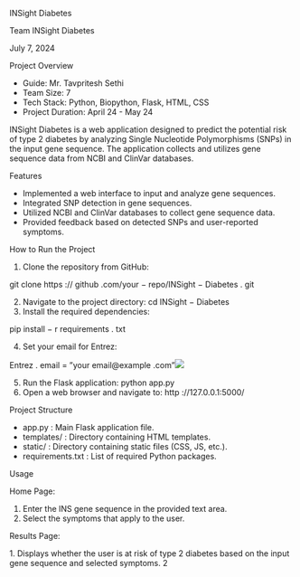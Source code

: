 INSight Diabetes

Team INSight Diabetes

July 7, 2024

Project Overview

- Guide: Mr. Tavpritesh Sethi
- Team Size: 7
- Tech Stack: Python, Biopython, Flask, HTML, CSS
- Project Duration: April 24 - May 24

INSight Diabetes is a web application designed to predict the potential risk of type 2 diabetes by analyzing Single Nucleotide Polymorphisms (SNPs) in the input gene sequence. The application collects and utilizes gene sequence data from NCBI and ClinVar databases.

Features

- Implemented a web interface to input and analyze gene sequences.
- Integrated SNP detection in gene sequences.
- Utilized NCBI and ClinVar databases to collect gene sequence data.
- Provided feedback based on detected SNPs and user-reported symptoms.

How to Run the Project

1. Clone the repository from GitHub:

git clone https :// github .com/your − repo/INSight − Diabetes . git

2. Navigate to the project directory: cd INSight − Diabetes
2. Install the required dependencies:

pip install − r requirements . txt

4. Set your email for Entrez:

Entrez . email = ”your email@example .com”![](Aspose.Words.6a0b8ea4-df73-4585-9a34-b0f82d19d802.001.png)

5. Run the Flask application: python app.py
5. Open a web browser and navigate to: http ://127.0.0.1:5000/

Project Structure

- app.py : Main Flask application file.
- templates/ : Directory containing HTML templates.
- static/ : Directory containing static files (CSS, JS, etc.).
- requirements.txt : List of required Python packages.

Usage

Home Page:

1. Enter the INS gene sequence in the provided text area.
1. Select the symptoms that apply to the user.

Results Page:

1\. Displays whether the user is at risk of type 2 diabetes based on the input gene sequence and selected symptoms.
2
